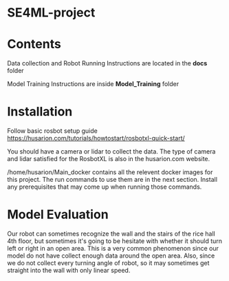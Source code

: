 # SE4ML-project

# Contents 
Data collection and Robot Running Instructions are located in the **docs** folder 

Model Training Instructions are inside **Model_Training** folder

# Installation 
Follow basic rosbot setup guide https://husarion.com/tutorials/howtostart/rosbotxl-quick-start/

You should have a camera or lidar to collect the data. The type of camera and lidar satisfied for the RosbotXL is also in the husarion.com website.

/home/husarion/Main_docker contains all the relevent docker images for this project. The run commands to use them are in the next section. 
Install any prerequisites that may come up when running those commands. 

# Model Evaluation
Our robot can sometimes recognize the wall and the stairs of the rice hall 4th floor, but sometimes it's going to be hesitate with whether it should turn left or right in an open area. This is a very common phenomenon since our model do not have collect enough data around the open area. Also, since we do not collect every turning angle of robot, so it may sometimes get straight into the wall with only linear speed.
